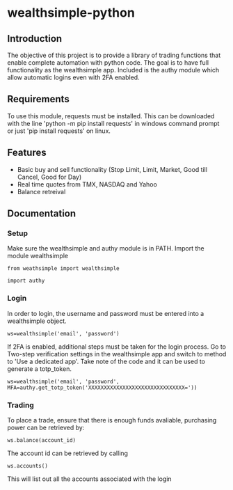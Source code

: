 # wealthsimple-python

## Introduction
The objective of this project is to provide a library of trading functions that enable complete automation with python code. The goal is to have full functionality as the wealthsimple app. Included is the authy module which allow automatic logins even with 2FA enabled.

## Requirements
To use this module, requests must be installed. This can be downloaded with the line 'python -m pip install requests' in windows command prompt or just 'pip install requests' on linux.

## Features
- Basic buy and sell functionality (Stop Limit, Limit, Market, Good till Cancel, Good for Day)
- Real time quotes from TMX, NASDAQ and Yahoo
- Balance retreival

## Documentation

### Setup
Make sure the wealthsimple and authy module is in PATH.
Import the module wealthsimple

`from weathsimple import wealthsimple`

`import authy`

### Login
In order to login, the username and password must be entered into a wealthsimple object.

`ws=wealthsimple('email', 'password')`

If 2FA is enabled, additional steps must be taken for the login process. Go to Two-step verification settings in the wealthsimple app and switch to method to 'Use a dedicated app'. Take note of the code and it can be used to generate a totp_token.

`ws=wealthsimple('email', 'password', MFA=authy.get_totp_token('XXXXXXXXXXXXXXXXXXXXXXXXXXXXXXX='))`


### Trading

To place a trade, ensure that there is enough funds avaliable, purchasing power can be retrieved by:

`ws.balance(account_id)`

The account id can be retrieved by calling

`ws.accounts()`

This will list out all the accounts associated with the login
